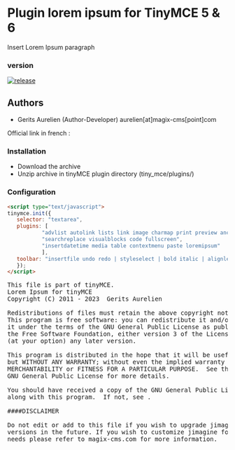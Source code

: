Plugin lorem ipsum for TinyMCE 5 & 6
======================

Insert Lorem Ipsum paragraph

### version 

[![release](https://img.shields.io/github/release/gtraxx/tinymce-lorem-ipsum.svg)](https://github.com/gtraxx/tinymce-lorem-ipsum/releases/latest)


Authors
-------

 * Gerits Aurelien (Author-Developer) aurelien[at]magix-cms[point]com

Official link in french :

### Installation
 * Download the archive
 * Unzip archive in tinyMCE plugin directory (tiny_mce/plugins/)

### Configuration
 ```html
<script type="text/javascript">
tinymce.init({
	selector: "textarea",
	plugins: [
			"advlist autolink lists link image charmap print preview anchor",
			"searchreplace visualblocks code fullscreen",
			"insertdatetime media table contextmenu paste loremipsum"
			],
	toolbar: "insertfile undo redo | styleselect | bold italic | alignleft aligncenter alignright alignjustify | bullist numlist outdent indent | link image| loremipsum",
	});
</script>
```

<pre>
This file is part of tinyMCE.
Lorem Ipsum for tinyMCE
Copyright (C) 2011 - 2023  Gerits Aurelien <aurelien[at]magix-cms[dot]com>

Redistributions of files must retain the above copyright notice.
This program is free software: you can redistribute it and/or modify
it under the terms of the GNU General Public License as published by
the Free Software Foundation, either version 3 of the License, or
(at your option) any later version.

This program is distributed in the hope that it will be useful,
but WITHOUT ANY WARRANTY; without even the implied warranty of
MERCHANTABILITY or FITNESS FOR A PARTICULAR PURPOSE.  See the
GNU General Public License for more details.

You should have received a copy of the GNU General Public License
along with this program.  If not, see .

####DISCLAIMER

Do not edit or add to this file if you wish to upgrade jimagine to newer
versions in the future. If you wish to customize jimagine for your
needs please refer to magix-cms.com for more information.
</pre>
